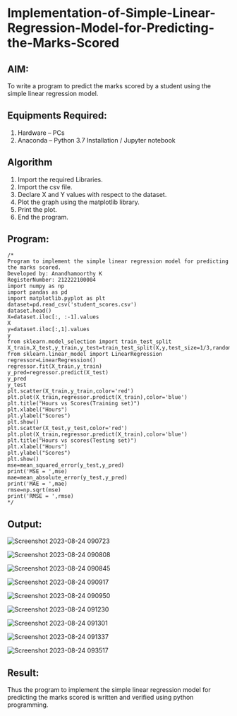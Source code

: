 # Implementation-of-Simple-Linear-Regression-Model-for-Predicting-the-Marks-Scored

## AIM:
To write a program to predict the marks scored by a student using the simple linear regression model.

## Equipments Required:
1. Hardware – PCs
2. Anaconda – Python 3.7 Installation / Jupyter notebook

## Algorithm
1. Import the required Libraries.
2. Import the csv file.
3. Declare X and Y values with respect to the dataset.
4. Plot the graph using the matplotlib library.
5. Print the plot.
6. End the program.

## Program:
```
/*
Program to implement the simple linear regression model for predicting the marks scored.
Developed by: Anandhamoorthy K
RegisterNumber: 212222100004
import numpy as np
import pandas as pd 
import matplotlib.pyplot as plt
dataset=pd.read_csv('student_scores.csv')
dataset.head()
X=dataset.iloc[:, :-1].values
X
y=dataset.iloc[:,1].values
y
from sklearn.model_selection import train_test_split
X_train,X_test,y_train,y_test=train_test_split(X,y,test_size=1/3,random_state=0)
from sklearn.linear_model import LinearRegression
regressor=LinearRegression()
regressor.fit(X_train,y_train)
y_pred=regressor.predict(X_test)
y_pred
y_test
plt.scatter(X_train,y_train,color='red')
plt.plot(X_train,regressor.predict(X_train),color='blue')
plt.title("Hours vs Scores(Training set)")
plt.xlabel("Hours")
plt.ylabel("Scores")
plt.show()
plt.scatter(X_test,y_test,color='red')
plt.plot(X_train,regressor.predict(X_train),color='blue')
plt.title("Hours vs scores(Testing set)")
plt.xlabel("Hours")
plt.ylabel("Scores")
plt.show()
mse=mean_squared_error(y_test,y_pred)
print('MSE = ',mse)
mae=mean_absolute_error(y_test,y_pred)
print('MAE = ',mae)
rmse=np.sqrt(mse)
print('RMSE = ',rmse)
*/
```

## Output:

![Screenshot 2023-08-24 090723](https://github.com/praveenmax55/Implementation-of-Simple-Linear-Regression-Model-for-Predicting-the-Marks-Scored/assets/113497509/57f2db55-8f27-466c-9df8-39aa70f806d8)

![Screenshot 2023-08-24 090808](https://github.com/praveenmax55/Implementation-of-Simple-Linear-Regression-Model-for-Predicting-the-Marks-Scored/assets/113497509/77492632-c012-4107-83c8-10ffcd2e228a)

![Screenshot 2023-08-24 090845](https://github.com/praveenmax55/Implementation-of-Simple-Linear-Regression-Model-for-Predicting-the-Marks-Scored/assets/113497509/1135cd01-a2fe-4e51-afb2-774f084312a4)

![Screenshot 2023-08-24 090917](https://github.com/praveenmax55/Implementation-of-Simple-Linear-Regression-Model-for-Predicting-the-Marks-Scored/assets/113497509/1fd74109-307e-4cbf-9e02-22898e5aa096)

![Screenshot 2023-08-24 090950](https://github.com/praveenmax55/Implementation-of-Simple-Linear-Regression-Model-for-Predicting-the-Marks-Scored/assets/113497509/12a42d1d-9558-4524-be57-1159e167369b)

![Screenshot 2023-08-24 091230](https://github.com/praveenmax55/Implementation-of-Simple-Linear-Regression-Model-for-Predicting-the-Marks-Scored/assets/113497509/42880876-83b2-446f-8089-f8c10baf1e02)

![Screenshot 2023-08-24 091301](https://github.com/praveenmax55/Implementation-of-Simple-Linear-Regression-Model-for-Predicting-the-Marks-Scored/assets/113497509/9a6c5889-f156-4210-a2f6-49e3d6abfe5e)

![Screenshot 2023-08-24 091337](https://github.com/praveenmax55/Implementation-of-Simple-Linear-Regression-Model-for-Predicting-the-Marks-Scored/assets/113497509/ec28aec1-76b7-42f4-a733-11799cb3e9cd)

![Screenshot 2023-08-24 093517](https://github.com/praveenmax55/Implementation-of-Simple-Linear-Regression-Model-for-Predicting-the-Marks-Scored/assets/113497509/2b5381a7-cdf4-48e8-b21a-0c4f3f42615c)


## Result:
Thus the program to implement the simple linear regression model for predicting the marks scored is written and verified using python programming.
